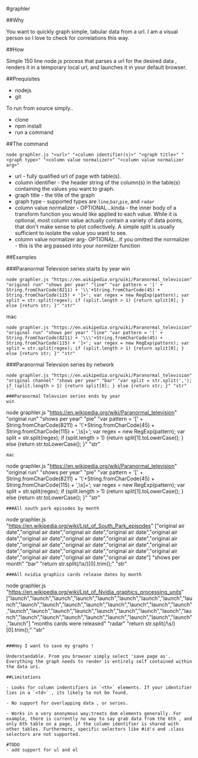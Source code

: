 #graphler

##Why

You want to quickly graph simple, tabular data from a url. I am a visual person so I love to check for correlations this way.

##How

Simple 150 line node.js process that parses a url for the desired data , renders it in a temporary local url, and launches it in your default browser.

##Prequisites

- nodejs
- git

To run from source simply..

- clone
- npm install
- run a command

##The command

````
node graphler.js "<url>" "<column identifier(s)>" "<graph title>" "<graph type>" "<column value normalizer>" "<column value normalizer arg>"
````

- url - fully qualified url of page with table(s).
- column identifier - the header string of the column(s) in the table(s) containing the values you want to graph.
- graph title - the title of the graph
- graph type - supported types are `line`,`bar`,`pie`, and `radar`
- column value normalizer - OPTIONAL...kinda - the inner body of a transform function you would like applied to each value. While it is optional, most column value actually contain a variety of data points, that don't make sense to plot collectively. A simple split is usually sufficient to isolate the value you want to see.
- column value normalizer arg- OPTIONAL...if you omitted the normalizer - this is the arg passed into your normilzer function

##Examples

###Paranormal Televsion series starts by year
win
````
node graphler.js "https://en.wikipedia.org/wiki/Paranormal_television" "original run" "shows per year" "line" "var pattern = '[' + String.fromCharCode(8211) + '\\'+String.fromCharCode(45) + String.fromCharCode(115) + ']+'; var regex = new RegExp(pattern); var split = str.split(regex); if (split.length > 1) {return split[0]; } else {return str; }" "str"
````
mac
````
node graphler.js "https://en.wikipedia.org/wiki/Paranormal_television" "original run" "shows per year" "line" "var pattern = '[' + String.fromCharCode(8211) + '\\\'+String.fromCharCode(45) + String.fromCharCode(115) + ']+'; var regex = new RegExp(pattern); var split = str.split(regex); if (split.length > 1) {return split[0]; } else {return str; }" "str"
````
###Paranormal Televsion series by network
````
node graphler.js "https://en.wikipedia.org/wiki/Paranormal_television" "original channel" "shows per year" "bar" "var split = str.split(','); if (split.length > 1) {return split[0]; } else {return str; }" "str"
```
###Paranormal Televsion series ends by year
win
````
node graphler.js "https://en.wikipedia.org/wiki/Paranormal_television" "original run" "shows per year" "pie" "var pattern = '[' + String.fromCharCode(8211) + '\\'+String.fromCharCode(45) + String.fromCharCode(115) + ',\\s]+'; var regex = new RegExp(pattern); var split = str.split(regex); if (split.length > 1) {return split[1].toLowerCase(); } else {return str.toLowerCase(); }" "str"
````
mac
````
node graphler.js "https://en.wikipedia.org/wiki/Paranormal_television" "original run" "shows per year" "pie" "var pattern = '[' + String.fromCharCode(8211) + '\\\'+String.fromCharCode(45) + String.fromCharCode(115) + ',\\s]+'; var regex = new RegExp(pattern); var split = str.split(regex); if (split.length > 1) {return split[1].toLowerCase(); } else {return str.toLowerCase(); }" "str"
````
###All south park episodes by month
````
node graphler.js "https://en.wikipedia.org/wiki/List_of_South_Park_episodes" ["original air date","original air date","original air date","original air date","original air date","original air date","original air date","original air date","original air date","original air date","original air date","original air date","original air date","original air date","original air date","original air date","original air date","original air date","original air date","original air date"] "shows per month" "bar" "return str.split(/\s/)[0].trim();" "str"
````
###All nvidia graphics cards release dates by month
````
node graphler.js "https://en.wikipedia.org/wiki/List_of_Nvidia_graphics_processing_units" ["launch","launch","launch","launch","launch","launch","launch","launch","launch","launch","launch","launch","launch","launch","launch","launch","launch","launch","launch","launch","launch","launch","launch","launch","launch","launch","launch","launch","launch","launch","launch","launch","launch","launch","launch"] "months cards were released" "radar" "return str.split(/\s/)[0].trim();" "str"
````

###Hey I want to save my graphs !

Understandable. From you browser simply select 'save page as'. Everything the graph needs to render is entirely self contained within the data uri.

##Limitations

- Looks for column indentifiers in `<th>` elements. If your identifier lies in a `<td>` , its likely to not be found.

- No support for overlapping data , or series. 

- Works in a very anonymous way;treats dom elements generally. For example, there is currently no way to say grab data from the 6th , and only 6th table on a page, if the column identifier is shared with other tables. Furthermore, specific selectors like #id's and .class selectors are not supported.

#TODO
- add support for ul and ol

